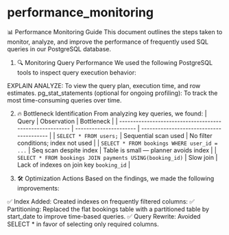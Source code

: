 # performance_monitoring

📊 Performance Monitoring Guide
This document outlines the steps taken to monitor, analyze, and improve the performance of frequently used SQL queries in our PostgreSQL database.

1. 🔍 Monitoring Query Performance
   We used the following PostgreSQL tools to inspect query execution behavior:

EXPLAIN ANALYZE: To view the query plan, execution time, and row estimates.
pg_stat_statements (optional for ongoing profiling): To track the most time-consuming queries over time.

2. 🔥 Bottleneck Identification
   From analyzing key queries, we found:
   | Query | Observation | Bottleneck |
   | -------------------------------------------------------- | ---------------------- | ---------------------------------------- |
   | `SELECT * FROM users;` | Sequential scan used | No filter conditions; index not used |
   | `SELECT * FROM bookings WHERE user_id = ...` | Seq scan despite index | Table is small — planner avoids index |
   | `SELECT * FROM bookings JOIN payments USING(booking_id)` | Slow join | Lack of indexes on join key `booking_id` |

3. 🛠 Optimization Actions
   Based on the findings, we made the following improvements:

✅ Index Added: Created indexes on frequently filtered columns:
✅ Partitioning: Replaced the flat bookings table with a partitioned table by start_date to improve time-based queries.
✅ Query Rewrite: Avoided SELECT \* in favor of selecting only required columns.
